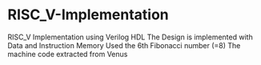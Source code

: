 # RISC_V-Implementation
RISC_V Implementation using Verilog HDL
The Design is implemented with Data and Instruction Memory
Used the 6th Fibonacci number (=8)
The machine code extracted from Venus
